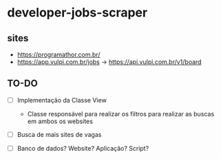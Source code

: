 # developer-jobs-scraper

## sites

- https://programathor.com.br/
- https://app.vulpi.com.br/jobs -> https://api.vulpi.com.br/v1/board

## TO-DO

- [ ] Implementação da Classe View
  - Classe responsável para realizar os filtros para realizar as buscas em ambos os websites

- [ ] Busca de mais sites de vagas

- [ ] Banco de dados? Website? Aplicação? Script?